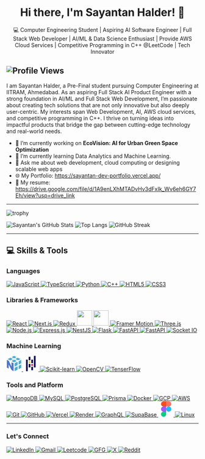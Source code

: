 <h1 align="center">Hi there, I'm Sayantan Halder! 👋</h1>
<p align="center"> 💻 Computer Engineering Student | Aspiring AI Software Engineer | Full Stack Web Developer | AI/ML & Data Science Enthusiast | Provide AWS Cloud Services | Competitive Programming in C++ @LeetCode | Tech Innovator </p>

![Profile Views](https://komarev.com/ghpvc/?username=Sayantan-dev1003&color=blue)
---

I am Sayantan Halder, a Pre-Final student pursuing Computer Engineering at IITRAM, Ahmedabad. As an aspiring Full Stack AI Product Engineer with a strong foundation in AI/ML and Full Stack Web Development, I’m passionate about creating tech solutions that are not only innovative but also deeply user-centric. My interests span Web Development, AI, AWS cloud services, and competitive programming in C++. I thrive on turning ideas into impactful products that bridge the gap between cutting-edge technology and real-world needs.

- 🔭 I’m currently working on **EcoVision: AI for Urban Green Space Optimization**
- 🌱 I’m currently learning Data Analytics and Machine Learning.
- 💬 Ask me about web development, cloud computing or designing scalable web apps
- 🌐 My Portfolio: https://sayantan-dev-portfolio.vercel.app/
- 📃 My resume: https://drive.google.com/file/d/1A9enLXhMTADvHv3dFxIk_Wv6eh6GY7Eh/view?usp=drive_link

---

![trophy](https://github-profile-trophy.vercel.app/?username=Sayantan-dev1003&theme=tokyonight&margin-w=15)

![Sayantan's GitHub Stats](https://github-readme-stats.vercel.app/api?username=Sayantan-dev1003&show_icons=true&theme=tokyonight&hide_border=true)
![Top Langs](https://github-readme-stats.vercel.app/api/top-langs/?username=Sayantan-dev1003&layout=compact&theme=tokyonight&hide_border=true)
![GitHub Streak](https://streak-stats.demolab.com/?user=Sayantan-dev1003&theme=tokyonight)

---

## 💻 **Skills & Tools**

### Languages
<a href="https://www.javascript.com/">
  <img src="https://svgstack.com/media/img/javascript-logo-aTvw830210.webp" alt="JavaScript" width="40" height="40">
</a>
<a href="https://www.typescriptlang.org/">
  <img src="https://svgstack.com/media/img/typescript-logo-pLag014052.webp" alt="TypeScript" width="40" height="40">
</a>
<a href="https://www.python.org/">
  <img src="https://svgstack.com/media/img/python-logo-asZl301697.webp" alt="Python" width="40" height="40">
</a>
<a href="https://isocpp.org/">
  <img src="https://svgstack.com/media/img/cpp-icon-logo-KGDZ707982.webp" alt="C++" width="40" height="40">
</a>
<a href="https://developer.mozilla.org/en-US/docs/Web/HTML">
  <img src="https://svgstack.com/media/img/html5-logo-zAU7788700.webp" alt="HTML5" width="40" height="40">
</a>
<a href="https://developer.mozilla.org/en-US/docs/Web/CSS">
  <img src="https://svgstack.com/media/img/css-logo-PMH6780634.webp" alt="CSS3" width="40" height="40">
</a>

### Libraries & Frameworks
<a href="https://reactjs.org/">
  <img src="https://svgstack.com/media/img/react-icon-2z46301699.webp" alt="React" width="40" height="40">
</a>
<a href="https://nextjs.org/">
  <img src="https://svgstack.com/media/img/nextjs-logo-icon-4iCw221466.webp" alt="Next.js" width="40" height="40">
</a> 
<a href="https://redux-toolkit.js.org/">
  <img src="https://svgstack.com/media/img/redux-logo-6wjQ301701.webp" alt="Redux" width="40" height="40">
</a>
<a href="https://tailwindcss.com/">
  <img src="https://svgstack.com/media/img/tailwindcss-logo-xM0R014051.webp" width="40" height="40">
</a>
<a href="https://gsap.com/">
  <img src="https://svgstack.com/media/img/gsap-logo-dNe6788698.webp" width="40" height="40">
</a>
<a href="https://www.framer.com/">
  <img src="https://svgstack.com/media/img/framer-logo-icon-LecW788694.webp" alt="Framer Motion" width="40" height="40">
</a>
<a href="https://threejs.org/">
  <img src="https://svgstack.com/media/img/three-js-logo-bwFQ014051.webp" alt="Three.js" width="40" height="40">
</a>
<a href="https://nodejs.org/">
  <img src="https://svgstack.com/media/img/nodejs-logo-2OjR221467.webp" alt="Node.js" width="40" height="40">
</a>
<a href="https://expressjs.com/">
  <img src="https://upload.wikimedia.org/wikipedia/commons/6/64/Expressjs.png" alt="Express.js" width="120" height="40">
</a>
<a href="https://nestjs.com/">
  <img src="https://svgstack.com/media/img/nestjs-logo-s8qw221464.webp" alt="NestJS" width="40" height="40">
</a>
<a href="https://flask.palletsprojects.com/">
  <img src="https://svgstack.com/media/img/flask-programming-logo-NWK3788692.webp" alt="Flask" width="40" height="40">
</a>
<a href="https://fastapi.tiangolo.com/">
  <img src="https://fastapi.tiangolo.com/img/logo-margin/logo-teal.png" alt="FastAPI" width="110" height="40">
</a>
<a href="https://redis.io/">
  <img src="https://svgstack.com/media/img/redis-logo-R6pB301700.webp" alt="FastAPI" width="40" height="40">
</a>
<a href="https://socket.io/">
  <img src="https://socket.io/images/logo-dark.svg" alt="Socket IO" width="40" height="40">
</a>

### Machine Learning
<a href="https://numpy.org/">
  <img src="https://raw.githubusercontent.com/devicons/devicon/master/icons/numpy/numpy-original.svg" alt="NumPy" width="40" height="40">
</a>
<a href="https://pandas.pydata.org/">
  <img src="https://raw.githubusercontent.com/devicons/devicon/master/icons/pandas/pandas-original.svg" alt="Pandas" width="40" height="40">
</a>
<a href="https://scikit-learn.org/">
  <img src="https://upload.wikimedia.org/wikipedia/commons/0/05/Scikit_learn_logo_small.svg" alt="Scikit-learn" width="40" height="40">
</a>
<a href="https://opencv.org/">
  <img src="https://opencv.org/wp-content/uploads/2022/05/logo.png" alt="OpenCV" width="35" height="40">
</a>
<a href="https://www.tensorflow.org/">
  <img src="https://upload.wikimedia.org/wikipedia/commons/2/2d/Tensorflow_logo.svg" alt="TenserFlow" width="60" height="40">
</a>

### Tools and Platform
<a href="https://www.mongodb.com/">
  <img src="https://svgstack.com/media/img/mongo-db-logo-9SQs221463.webp" alt="MongoDB" width="40" height="40">
</a>
<a href="https://www.mysql.com/">
  <img src="https://svgstack.com/media/img/mysql-logo-H28l221464.webp" alt="MySQL" width="40" height="40">
</a>
<a href="https://www.postgresql.org/">
  <img src="https://svgstack.com/media/img/postgre-sql-logo-svcs301691.webp" alt="PostgreSQL" width="40" height="40">
</a>
<a href="https://www.prisma.io/">
  <img src="https://svgstack.com/media/img/prisma-logo-6GfL301695.webp" alt="Prisma" width="40" height="40">
</a>
<a href="https://www.docker.com/">
  <img src="https://svgstack.com/media/img/docker-logo-Mk3N788687.webp" alt="Docker" width="40" height="40">
</a>
<a href="https://cloud.google.com/">
  <img src="https://svgstack.com/media/img/google-cloud-logo-gUTC788695.webp" alt="GCP" width="40" height="40">
</a>
<a href="https://aws.amazon.com/">
  <img src="https://svgstack.com/media/img/amazon-aws-logo_1735162417.webp" alt="AWS" width="40" height="40">
</a>
<a href="https://git-scm.com/">
  <img src="https://svgstack.com/media/img/git-logo-svg-IN4E788695.webp" alt="Git" width="40" height="40">
</a>
<a href="https://github.com/">
  <img src="https://svgstack.com/media/img/github-logo-svg-hjE7788695.webp" alt="GitHub" width="40" height="40">
</a>
<a href="https://vercel.com/">
  <img src="https://karmanivero.us/assets/images/logo-vercel.png" alt="Vercel" width="40" height="40">
</a>
<a href="https://render.com/">
  <img src="https://georgian.io/wp-content/uploads/2025/01/Render-Logo-for-Companies-Page.png" alt="Render" width="100" height="50">
</a>
<a href="https://graphql.org/">
  <img src="https://svgstack.com/media/img/graphql-liUC788697.webp" alt="GraphQL" width="40" height="40">
</a>
<a href="https://supabase.com/">
  <img src="https://logowik.com/content/uploads/images/supabase-icon9119.logowik.com.webp" alt="SupaBase" width="30" height="50">
</a>
<a href="https://www.figma.com/">
  <img src="https://raw.githubusercontent.com/devicons/devicon/master/icons/figma/figma-original.svg" alt="Figma" width="40" height="40">
</a>
<a href="https://www.linux.org/">
  <img src="https://svgstack.com/media/img/linux-logo-n35m830213.webp" alt="Linux" width="40" height="40">
</a>

---

### Let's Connect
<a href="https://www.linkedin.com/in/sayantan-halder/" target="_blank">
  <img src="https://svgstack.com/media/img/linkedin-app-icon-1QbG638349.webp" alt="LinkedIn" width="40" height="40">
</a>
<a href="mailto:sayantanhalder@gmail.com" target="_blank">
  <img src="https://upload.wikimedia.org/wikipedia/commons/thumb/7/7e/Gmail_icon_%282020%29.svg/2560px-Gmail_icon_%282020%29.svg.png" alt="Gmail" width="50" height="40">
</a>
<a href="https://leetcode.com/u/vIkgaPmZuL/" target="_blank">
  <img src="https://upload.wikimedia.org/wikipedia/commons/1/19/LeetCode_logo_black.png?20191202080835" alt="Leetcode" width="40" height="40">
</a>
<a href="https://www.geeksforgeeks.org/user/sayantanhihnp/" target="_blank">
  <img src="https://media.geeksforgeeks.org/gfg-gg-logo.svg" alt="GFG" width="50" height="50">
</a>
<a href="https://x.com/Sayantan101236" target="_blank">
  <img src="https://svgstack.com/media/img/ios-x-app-icon-b4cq638348.webp" alt="X" width="40" height="40">
</a>
<a href="https://www.reddit.com/user/ReactToNode10/" target="_blank">
  <img src="https://svgstack.com/media/img/free-reddit-icon_1731104360.webp" alt="Reddit" width="40" height="40">
</a>
